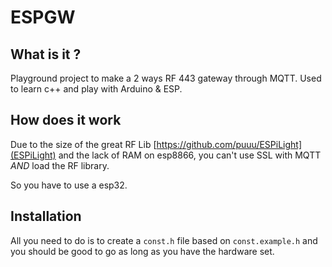 ESPGW
=====

## What is it ?

Playground project to make a 2 ways RF 443 gateway through MQTT.
Used to learn c++ and play with Arduino & ESP.

## How does it work

Due to the size of the great RF Lib [https://github.com/puuu/ESPiLight](ESPiLight) and the lack of RAM on esp8866, you can't use SSL with MQTT *AND* load the RF library.

So you have to use a esp32.

## Installation

All you need to do is to create a `const.h` file based on `const.example.h` and you should be good to go as long as you have the hardware set.
